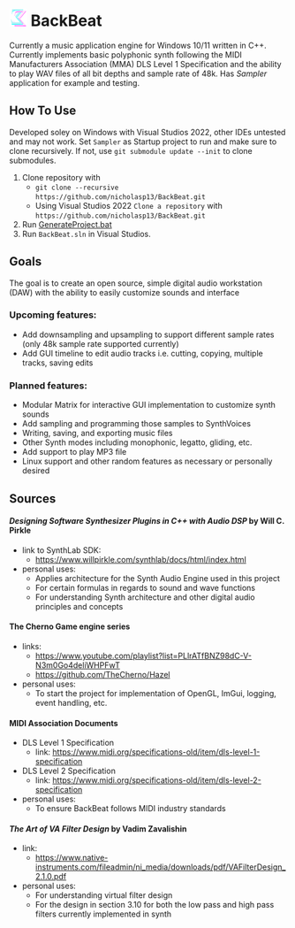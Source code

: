 # ![BackBeat](BackBeat/assets/logos/BackbeatLogo_NoFilter_32x32.png?raw=true "BackBeat")  BackBeat

Currently a music application engine for Windows 10/11 written in C++.
Currently implements basic polyphonic synth following the MIDI Manufacturers Association (MMA) DLS Level 1 Specification and the ability to play WAV files
of all bit depths and sample rate of 48k. Has _Sampler_ application for example and testing.

## How To Use
Developed soley on Windows with Visual Studios 2022, other IDEs untested and may not work. Set `Sampler` as Startup project to run and make sure to clone recursively. If not, use `git submodule update --init` to clone submodules.
1. Clone repository with
	- `git clone --recursive https://github.com/nicholasp13/BackBeat.git`
 	- Using Visual Studios 2022 `Clone a repository` with `https://github.com/nicholasp13/BackBeat.git`
2. Run [GenerateProject.bat](https://github.com/nicholasp13/BackBeat/blob/main/GenerateProject.bat)
3. Run `BackBeat.sln` in Visual Studios.

## Goals
The goal is to create an open source, simple digital audio workstation (DAW) with the ability to easily customize sounds and interface
### Upcoming features:
- Add downsampling and upsampling to support different sample rates (only 48k sample rate supported currently)
- Add GUI timeline to edit audio tracks i.e. cutting, copying, multiple tracks, saving edits
### Planned features:
- Modular Matrix for interactive GUI implementation to customize synth sounds
- Add sampling and programming those samples to SynthVoices
- Writing, saving, and exporting music files
- Other Synth modes including monophonic, legatto, gliding, etc.
- Add support to play MP3 file
- Linux support and other random features as necessary or personally desired
## Sources
#### _Designing Software Synthesizer Plugins in C++ with Audio DSP_ by Will C. Pirkle
- link to SynthLab SDK:
  	* https://www.willpirkle.com/synthlab/docs/html/index.html
 - personal uses:
 	* Applies architecture for the Synth Audio Engine used in this project
	* For certain formulas in regards to sound and wave functions
 	* For understanding Synth architecture and other digital audio principles and concepts	 	 	
#### The Cherno Game engine series
- links: 
	* https://www.youtube.com/playlist?list=PLlrATfBNZ98dC-V-N3m0Go4deliWHPFwT
	* https://github.com/TheCherno/Hazel
- personal uses:
	* To start the project for implementation of OpenGL, ImGui, logging, event handling, etc. 
#### MIDI Association Documents
- DLS Level 1 Specification
  	* link: https://www.midi.org/specifications-old/item/dls-level-1-specification
- DLS Level 2 Specification
  	* link: https://www.midi.org/specifications-old/item/dls-level-2-specification
- personal uses:
  	* To ensure BackBeat follows MIDI industry standards
#### _The Art of VA Filter Design_ by Vadim Zavalishin
- link:
  	* https://www.native-instruments.com/fileadmin/ni_media/downloads/pdf/VAFilterDesign_2.1.0.pdf
- personal uses:
  	* For understanding virtual filter design
  	* For the design in section 3.10 for both the low pass and high pass filters currently implemented in synth
